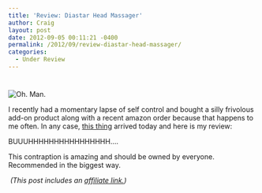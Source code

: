 ```yaml
---
title: 'Review: Diastar Head Massager'
author: Craig
layout: post
date: 2012-09-05 00:11:21 -0400
permalink: /2012/09/review-diastar-head-massager/
categories:
  - Under Review
---
```

#

![Oh. Man.][1]

 [1]: /images/diaster.jpeg "Diastar Head Massager"

I recently had a momentary lapse of self control and bought a silly frivolous add-on product along with a recent amazon order because that happens to me often. In any case, [this thing][2] arrived today and here is my review:

 [2]: http://www.amazon.com/gp/product/B004L0793Q/ref=oh_details_o03_s00_i00?tag=craigsturgisc-20

BUUUHHHHHHHHHHHHHHHH….

This contraption is amazing and should be owned by everyone. Recommended in the biggest way.

 *(This post includes an [affiliate link.][3])*

 [3]: /affiliate-links/
